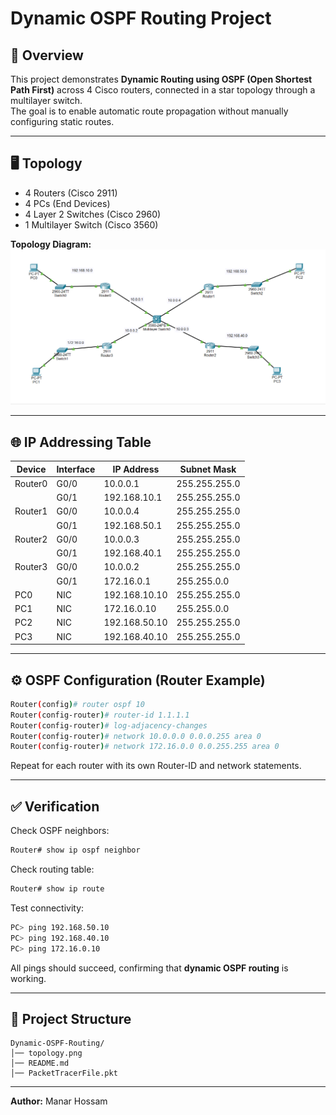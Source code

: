 # Dynamic OSPF Routing Project

## 📌 Overview
This project demonstrates **Dynamic Routing using OSPF (Open Shortest Path First)** across 4 Cisco routers, connected in a star topology through a multilayer switch.  
The goal is to enable automatic route propagation without manually configuring static routes.

---

## 🖥 Topology
- 4 Routers (Cisco 2911)
- 4 PCs (End Devices)
- 4 Layer 2 Switches (Cisco 2960)
- 1 Multilayer Switch (Cisco 3560)

**Topology Diagram:**  
![Topology](topology.png)

---

## 🌐 IP Addressing Table

| Device       | Interface       | IP Address       | Subnet Mask       |
|-------------|-----------------|-----------------|------------------|
| Router0     | G0/0            | 10.0.0.1        | 255.255.255.0    |
|             | G0/1            | 192.168.10.1    | 255.255.255.0    |
| Router1     | G0/0            | 10.0.0.4        | 255.255.255.0    |
|             | G0/1            | 192.168.50.1    | 255.255.255.0    |
| Router2     | G0/0            | 10.0.0.3        | 255.255.255.0    |
|             | G0/1            | 192.168.40.1    | 255.255.255.0    |
| Router3     | G0/0            | 10.0.0.2        | 255.255.255.0    |
|             | G0/1            | 172.16.0.1      | 255.255.0.0      |
| PC0         | NIC             | 192.168.10.10   | 255.255.255.0    |
| PC1         | NIC             | 172.16.0.10     | 255.255.0.0      |
| PC2         | NIC             | 192.168.50.10   | 255.255.255.0    |
| PC3         | NIC             | 192.168.40.10   | 255.255.255.0    |

---

## ⚙️ OSPF Configuration (Router Example)
```bash
Router(config)# router ospf 10
Router(config-router)# router-id 1.1.1.1
Router(config-router)# log-adjacency-changes
Router(config-router)# network 10.0.0.0 0.0.0.255 area 0
Router(config-router)# network 172.16.0.0 0.0.255.255 area 0
```

Repeat for each router with its own Router-ID and network statements.

---

## ✅ Verification
Check OSPF neighbors:
```bash
Router# show ip ospf neighbor
```

Check routing table:
```bash
Router# show ip route
```

Test connectivity:
```bash
PC> ping 192.168.50.10
PC> ping 192.168.40.10
PC> ping 172.16.0.10
```

All pings should succeed, confirming that **dynamic OSPF routing** is working.

---

## 📂 Project Structure
```
Dynamic-OSPF-Routing/
│── topology.png
│── README.md
│── PacketTracerFile.pkt
```

---

**Author:** Manar Hossam
